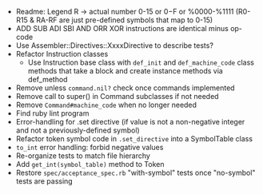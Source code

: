 - Readme:  Legend R -> actual number 0-15 or $0-$F or %0000-%1111
  (R0-R15 & RA-RF are just pre-defined symbols that map to 0-15)
- ADD SUB ADI SBI AND ORR XOR instructions are identical minus op-code
- Use Assembler::Directives::XxxxDirective to describe tests?
- Refactor Instruction classes
    - Use Instruction base class with `def_init` and
      `def_machine_code` class methods that take a block and create
      instance methods via def_method
- Remove unless `command.nil?` check once commands implemented
- Remove call to super() in Command subclasses if not needed
- Remove `Command#machine_code` when no longer needed
- Find ruby lint program
- Error-handling for .set directive (if value is not a non-negative
  integer and not a previously-defined symbol)
- Refactor token symbol code in `.set_directive` into a
  SymbolTable class
- `to_int` error handling:  forbid negative values
- Re-organize tests to match file hierarchy
- Add `get_int(symbol_table)` method to Token
- Restore `spec/acceptance_spec.rb` "with-symbol" tests once
  "no-symbol" tests are passing
